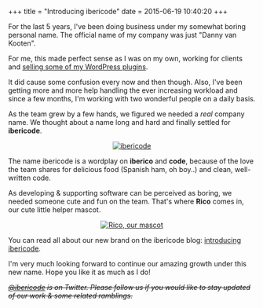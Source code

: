 +++
title = "Introducing ibericode"
date = 2015-06-19 10:40:20
+++

For the last 5 years, I've been doing business under my somewhat boring personal name.  The official name of my company was just "Danny van Kooten".

For me, this made perfect sense as I was on my own, working for clients and [selling some of my WordPress plugins](https://www.dannyvankooten.com/wordpress-plugins/).

It did cause some confusion every now and then though. Also, I've been getting more and more help handling the ever increasing workload and since a few months, I'm working with two wonderful people on a daily basis.

As the team grew by a few hands, we figured we needed a _real_ company name. We thought about a name long and hard and finally settled for **ibericode**.


<center>
<a href="https://www.ibericode.com/">
<img src="/media/2015/ibericode-logo.png" alt="ibericode" />
</a>
</center>


The name ibericode is a wordplay on **iberico** and **code**, because of the love the team shares for delicious food (Spanish ham, oh boy..) and clean, well-written code.

As developing & supporting software can be perceived as boring, we needed someone cute and fun on the team. That's where **Rico** comes in, our cute little helper mascot.

<center>
<a href="https://www.ibericode.com/">
<img src="/media/2015/rico-ibericode-mascotte.png" alt="Rico, our mascot" />
</a>
</center>

You can read all about our new brand on the ibericode blog: [introducing ibericode](https://www.ibericode.com/2015/welcome-to-ibericode/).

I'm very much looking forward to continue our amazing growth under this new name. Hope you like it as much as I do!

~~_[@ibericode](https://twitter.com/ibericode) is on Twitter. Please follow us if you would like to stay updated of our work & some related ramblings._~~





